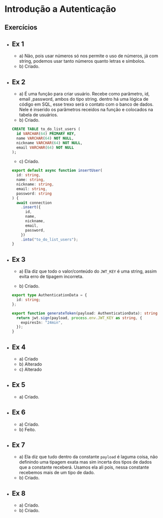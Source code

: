 # Introdução a Autenticação

## Exercícios

- ## Ex 1

  - a) Não, pois usar números só nos permite o uso de números, já com string, podemos usar tanto números quanto letras e símbolos.
  - b) Criado.

- ## Ex 2

  - a) É uma função para criar usuário. Recebe como parâmetro, id, email ,password, ambos do tipo string.
    dentro há uma lógica de código em SQL, esse trexo será o contato com o banco de dados. Nele é inserido os parâmetros receidos na função e colocados na tabela de usuários.
  - b) Criado.

  ```sql
  CREATE TABLE to_do_list_users (
    id VARCHAR(64) PRIMARY KEY,
    name VARCHAR(64) NOT NULL,
    nickname VARCHAR(64) NOT NULL,
    email VARCHAR(64) NOT NULL
  );
  ```

  - c) Criado.

  ```ts
  export default async function insertUser(
    id: string,
    name: string,
    nickname: string,
    email: string,
    password: string
  ) {
    await connection
      .insert({
        id,
        name,
        nickname,
        email,
        password,
      })
      .into("to_do_list_users");
  }
  ```

- ## Ex 3

  - a) Ela diz que todo o valor/conteúdo do `JWT_KEY` é uma string, assim evita erro de tipagem incorreta.

  - b) Criado.

  ```ts
  export type AuthenticationData = {
    id: string;
  };

  export function generateToken(payload: AuthenticationData): string {
    return jwt.sign(payload, process.env.JWT_KEY as string, {
      expiresIn: "24min",
    });
  }
  ```

- ## Ex 4

  - a) Criado
  - b) Alterado
  - c) Alterado

- ## Ex 5

  - a) Criado.

- ## Ex 6

  - a) Criado.
  - b) Feito.
  
- ## Ex 7

  - a) Ela diz que tudo dentro da constante `payload` é laguma coisa, não definindo uma tipagem exata mas sim incerta dos tipos de dados que a constante receberá. Usamos ela ali pois, nessa constante recebemos mais de um tipo de dado.
  - b) Criado.

- ## Ex 8
  - a) Criado.
  - b) Criado.
